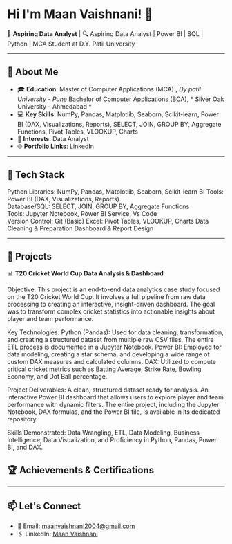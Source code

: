 # Hi I'm **Maan Vaishnani**! 👋


🚀 **Aspiring Data Analyst** | 
🔍 Aspiring Data Analyst | Power BI | SQL | Python | MCA Student at D.Y. Patil University

---

## 🌟 About Me

- 🎓 **Education**:  Master of Computer Applications (MCA) , *Dy patil University - Pune*
                     Bachelor of Computer Applications (BCA), * Silver Oak University - Ahmedabad *
- 💻 **Key Skills**: NumPy, Pandas, Matplotlib, Seaborn, Scikit-learn, Power BI (DAX, Visualizations, Reports),  SELECT, JOIN, GROUP BY, Aggregate Functions, Pivot Tables, VLOOKUP, Charts   
- 🧠 **Interests**: Data Analyst 
- 🌐 **Portfolio Links**: [LinkedIn](http://www.linkedin.com/in/maan-vaishnani) 

---

## 🔧 Tech Stack

 Python Libraries: NumPy, Pandas, Matplotlib, Seaborn, Scikit-learn
 BI Tools: Power BI (DAX, Visualizations, Reports)                                 
 Database/SQL: SELECT, JOIN, GROUP BY, Aggregate Functions         
 Tools: Jupyter Notebook, Power BI Service, Vs Code                           
 Version Control: Git (Basic)
 Excel: Pivot Tables, VLOOKUP, Charts
 Data Cleaning & Preparation
 Dashboard & Report Design

---

## 🚀 Projects
📊 **T20 Cricket World Cup Data Analysis & Dashboard**

Objective: This project is an end-to-end data analytics case study focused on the T20 Cricket World Cup. It involves a full pipeline from raw data processing to creating an interactive, insight-driven dashboard. The goal was to transform complex cricket statistics into actionable insights about player and team performance.

Key Technologies:
Python (Pandas): Used for data cleaning, transformation, and creating a structured dataset from multiple raw CSV files. The entire ETL process is documented in a Jupyter Notebook.
Power BI: Employed for data modeling, creating a star schema, and developing a wide range of custom DAX measures and calculated columns.
DAX: Utilized to compute critical cricket metrics such as Batting Average, Strike Rate, Bowling Economy, and Dot Ball percentage.

Project Deliverables:
A clean, structured dataset ready for analysis.
An interactive Power BI dashboard that allows users to explore player and team performance with dynamic filters.
The entire project, including the Jupyter Notebook, DAX formulas, and the Power BI file, is available in its dedicated repository.

Skills Demonstrated: 
Data Wrangling, ETL, Data Modeling, Business Intelligence, Data Visualization, and Proficiency in Python, Pandas, Power BI, and DAX.


## 🏆 Achievements & Certifications


---

## 📫 Let's Connect

- 📩 Email: maanvaishnani2004@gmail.com  
- 🖇️ LinkedIn: [Maan Vaishnani](http://www.linkedin.com/in/maan-vaishnani)
